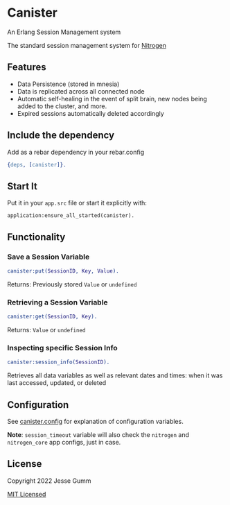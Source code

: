 # Canister

An Erlang Session Management system

The standard session management system for [Nitrogen](https://nitrogenproject.com)

## Features

* Data Persistence (stored in mnesia)
* Data is replicated across all connected node
* Automatic self-healing in the event of split brain, new nodes being added to the cluster, and more.
* Expired sessions automatically deleted accordingly

## Include the dependency

Add as a rebar dependency in your rebar.config

```erlang
{deps, [canister]}.
```

## Start It

Put it in your `app.src` file or start it explicitly with:

```
application:ensure_all_started(canister).
```

## Functionality

### Save a Session Variable
```erlang
canister:put(SessionID, Key, Value).
```

Returns: Previously stored `Value` or `undefined`

### Retrieving a Session Variable

```erlang
canister:get(SessionID, Key).
```

Returns: `Value` or `undefined`

### Inspecting specific Session Info

```erlang
canister:session_info(SessionID).
```

Retrieves all data variables as well as relevant dates and times: when it was last accessed, updated, or deleted

## Configuration

See [canister.config](https://github.com/nitrogen/canister/blob/master/src/canister_config.erl) for explanation of configuration variables.

**Note**: `session_timeout` variable will also check the `nitrogen` and `nitrogen_core` app configs, just in case.

## License

Copyright 2022 Jesse Gumm

[MIT Licensed](https://github.com/nitrogen/canister/blob/master/LICENSE)
